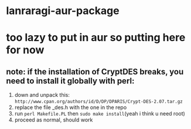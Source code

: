 # lanraragi-aur-package
 
# too lazy to put in aur so putting here for now

## note: if the installation of CryptDES breaks, you need to install it globally with perl:

1. down and unpack this: `http://www.cpan.org/authors/id/D/DP/DPARIS/Crypt-DES-2.07.tar.gz`
2. replace the file _des.h with the one in the repo
3. run `perl Makefile.PL` then `sudo make install`(yeah i think u need root)
4. proceed as normal, should work


